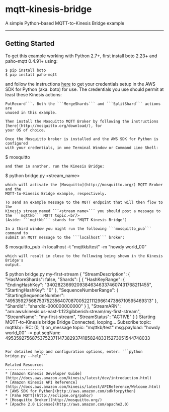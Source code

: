 mqtt-kinesis-bridge
=====================

A simple Python-based MQTT-to-Kinesis Bridge example

* * *
Getting Started
---------------
To get this example working with Python 2.7+, first install boto 2.23+ 
and paho-mqtt 0.4.91+ using: 
````
$ pip install boto
$ pip install paho-mqtt
````
and follow the instructions [here](http://docs.pythonboto.org/en/latest/getting_started.html#configuring-boto-credentials) to
get your credentials setup in the AWS SDK for Python (aka. boto) for use. The
credentials you use should permit at least these Kinesis actions:
``` CreateStream, DescribeStream, GetRecords, GetShardIterator, ListStreams &
PutRecord```. Both the ```MergeShards``` and ```SplitShard``` actions are
unused in this example.

Then install the Mosquitto MQTT Broker by following the instructions [here](http://mosquitto.org/download/), for
your OS of choice.

Once the Mosquitto broker is installed and the AWS SDK for Python is configured
with your credentials, in one Terminal Window or Command Line Shell:
````
$ mosquitto
````
and then in another, run the Kinesis Bridge:
````
$ python bridge.py <stream_name>
````
which will activate the [Mosquitto](http://mosquitto.org/) MQTT Broker and the
MQTT-to-Kinesis Bridge example, respectively.

To send an example message to the MQTT endpoint that will then flow to the
Kinesis stream named ```<stream_name>``` you should post a message to
the ```mqttkb``` MQTT topic.<br/>
(Aside: ```mqttkb``` stands for "MQTT Kinesis Bridge")

In a third window you might run the following ```mosquitto_pub``` command to
submit an MQTT message to the ```localhost``` broker:
````
$ mosquitto_pub -h localhost -t "mqttkb/test" -m "howdy world_00”
````
which will result in close to the following being shown in the Kinesis Bridge's
output.
````
$ python bridge.py my-first-stream
{
  "StreamDescription": {
    "HasMoreShards": false,
    "Shards": [
      {
        "HashKeyRange": {
          "EndingHashKey": "340282366920938463463374607431768211455",
          "StartingHashKey": "0"
        },
        "SequenceNumberRange": {
          "StartingSequenceNumber": "49535927568753752356407087005221112966147386710595469313"
        },
        "ShardId": "shardId-000000000000"
      }
    ],
    "StreamARN": "arn:aws:kinesis:us-east-1:123gibberish:stream/my-first-stream",
    "StreamName": "my-first-stream",
    "StreamStatus": "ACTIVE"
  }
}
Starting MQTT-to-Kinesis bridge
Bridge Connected, looping...
Subscribe topic: mqttkb/+ RC: (0, 1)
on_message topic: "mqttkb/test" msg.payload: "howdy world_00"
-= put seqNum: 49535927568753752371147382937418582483315273051544748033
````

For detailed help and configuration options, enter: ```python bridge.py --help```

Related Resources
-----------------
* [Amazon Kinesis Developer Guide](http://docs.aws.amazon.com/kinesis/latest/dev/introduction.html)  
* [Amazon Kinesis API Reference](http://docs.aws.amazon.com/kinesis/latest/APIReference/Welcome.html)
* [AWS SDK for Python](http://aws.amazon.com/sdkforpython)
* [Paho MQTT](http://eclipse.org/paho/)
* [Mosquitto Broker](http://mosquitto.org/)
* [Apache 2.0 License](http://aws.amazon.com/apache2.0)
